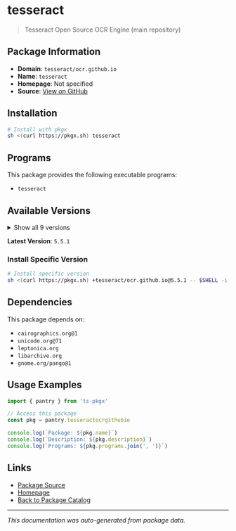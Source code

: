 # tesseract

> Tesseract Open Source OCR Engine (main repository)

## Package Information

- **Domain**: `tesseract/ocr.github.io`
- **Name**: `tesseract`
- **Homepage**: Not specified
- **Source**: [View on GitHub](https://github.com/pkgxdev/pantry/tree/main/projects/tesseract-ocr.github.io/package.yml)

## Installation

```bash
# Install with pkgx
sh <(curl https://pkgx.sh) tesseract
```

## Programs

This package provides the following executable programs:

- `tesseract`

## Available Versions

<details>
<summary>Show all 9 versions</summary>

- `5.5.1`, `5.5.0`, `5.4.1`, `5.4.0`, `5.3.4`
- `5.3.3`, `5.3.2`, `5.3.1`, `5.3.0`

</details>

**Latest Version**: `5.5.1`

### Install Specific Version

```bash
# Install specific version
sh <(curl https://pkgx.sh) +tesseract/ocr.github.io@5.5.1 -- $SHELL -i
```

## Dependencies

This package depends on:

- `cairographics.org@1`
- `unicode.org@71`
- `leptonica.org`
- `libarchive.org`
- `gnome.org/pango@1`

## Usage Examples

```typescript
import { pantry } from 'ts-pkgx'

// Access this package
const pkg = pantry.tesseractocrgithubio

console.log(`Package: ${pkg.name}`)
console.log(`Description: ${pkg.description}`)
console.log(`Programs: ${pkg.programs.join(', ')}`)
```

## Links

- [Package Source](https://github.com/pkgxdev/pantry/tree/main/projects/tesseract-ocr.github.io/package.yml)
- [Homepage](#)
- [Back to Package Catalog](../package-catalog.md)

---

*This documentation was auto-generated from package data.*
